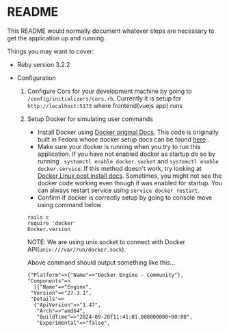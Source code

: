 # README

This README would normally document whatever steps are necessary to get the
application up and running.

Things you may want to cover:

* Ruby version
   3.2.2

* Configuration
  1. Configure Cors for your development machine by going to `/config/initializers/cors.rb`. Currently it is setup for `http://localhost:5173` where frontend(vuejs app) runs

  2. Setup Docker for simulating user commands
      - Install Docker using [Docker original Docs](https://docs.docker.com/desktop/setup/install/linux/). This code is originally built in Fedora whose docker setup docs can be found [here](https://docs.docker.com/desktop/setup/install/linux/fedora/) . 
      - Make sure your docker is running when you try to run this application. If you have not enabled docker as startup do so by running ` systemctl enable docker.socket` and `systemctl enable docker.service`. If this method doesn't work, try looking at [Docker Linux post install docs](https://docs.docker.com/engine/install/linux-postinstall/). Sometimes, you might not see the docker code working even though it was enabled for startup. You can always restart service using `service docker restart`.
      - Confirm if docker is correctly setup by going to console move using command below 
      ```
      rails c
      require 'docker'
      Docker.version 
      ```
      NOTE: We are using unix socket to connect with Docker API(`unix:///var/run/docker.sock`).

      Above command should output something like this...
      ```
      {"Platform"=>{"Name"=>"Docker Engine - Community"}, "Components"=>
        [{"Name"=>"Engine",
       "Version"=>"27.3.1",
       "Details"=>
        {"ApiVersion"=>"1.47",
         "Arch"=>"amd64",
         "BuildTime"=>"2024-09-20T11:41:01.000000000+00:00",
         "Experimental"=>"false",
      ```
    
